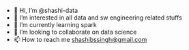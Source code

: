 - 👋 Hi, I’m @shashi-data
- 👀 I’m interested in all data and sw engineering related stuffs
- 🌱 I’m currently learning spark
- 💞️ I’m looking to collaborate on data science
- 📫 How to reach me shashibssingh@gmail.com

<!---
shashi-data/shashi-data is a ✨ special ✨ repository because its `README.md` (this file) appears on your GitHub profile.
You can click the Preview link to take a look at your changes.
--->
